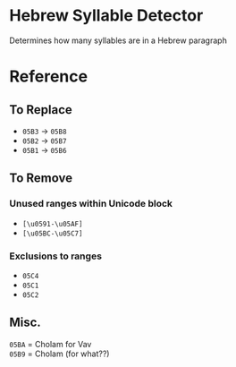 # Hebrew Syllable Detector

Determines how many syllables are in a Hebrew paragraph

# Reference

## To Replace

-   `05B3` -> `05B8`
-   `05B2` -> `05B7`
-   `05B1` -> `05B6`

## To Remove

### Unused ranges within Unicode block

-   `[\u0591-\u05AF]`
-   `[\u05BC-\u05C7]`

### Exclusions to ranges

-   `05C4`
-   `05C1`
-   `05C2`

## Misc.

`05BA` = Cholam for Vav  
`05B9` = Cholam (for what??)
